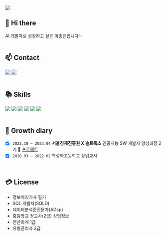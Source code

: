 <img src="https://capsule-render.vercel.app/api?type=slice&color=7FBBED&height=200&section=header&text=Welcome!&fontSize=50&fontColor=FFFFFF&fontAlign=79&rotate=13&fontAlignY=20&desc=Jongeun's%20GitHub💡&descSize=25&descAlign=80&descAlignY=40&animation=twinkling"/>


## 👋 Hi there
AI 개발자로 성장하고 싶은 이종은입니다✨      
<br>

## 📫 Contact 
<img src="https://img.shields.io/badge/belleb724@gmail.com-EA4335?style=flat&logo=gmail&logoColor=white"/> <a href="https://bellv.tistory.com/"><img src="https://img.shields.io/badge/bell's Blog-000000?style=flat&logo=tistory&logoColor=white"/></a>   
<br>

## 📚 Skills
<img src="https://img.shields.io/badge/Python-3776AB?style=for-the-badge&logo=Python&logoColor=white"/> <img src="https://img.shields.io/badge/MySQL-4479A1?style=for-the-badge&logo=MySQL&logoColor=white"/> <img src="https://img.shields.io/badge/MariaDB-003545?style=for-the-badge&logo=MariaDB&logoColor=white"/> <img src="https://img.shields.io/badge/HTML5-E34F26?style=for-the-badge&logo=HTML5&logoColor=white"/> <img src="https://img.shields.io/badge/CSS3-1572B6?style=for-the-badge&logo=CSS3&logoColor=white"/> <img src="https://img.shields.io/badge/GitHub-181717?style=for-the-badge&logo=GitHub&logoColor=white"/>       
<br>

## 🎥 Growth diary
<!-- [x] `2023.04 ~ 2023.12` **중소벤처기업진흥공단** AI 기술인력 양성과정 3기(이어드림스쿨 3기)-->
- [x] `2022.10 ~ 2023.04` **서울경제진흥원 X 솔트룩스** 인공지능 SW 개발자 양성과정 2기  📌 [프로젝트](https://github.com/vbellv/SeSAC_Project)
- [x] `2020.03 ~ 2022.02` 특성화고등학교 상업교사
<br>

## 💳 License
- 정보처리기사 필기
- SQL 개발자(SQLD)
- 데이터분석준전문가(ADsp)
- 중등학교 정교사(2급) 상업정보
- 전산회계 1급
- 유통관리사 2급       


<!--## 💻 Projects
|Period|Project Name|
|-----|-----|
|`2022.10 ~ 2023.04`| 챗봇 기반의 스마트 도서관 통합 서비스|-->

<!--
**vbellv/vbellv** is a ✨ _special_ ✨ repository because its `README.md` (this file) appears on your GitHub profile.

Here are some ideas to get you started:

- 🔭 I’m currently working on ...
- 🌱 I’m currently learning ...
- 👯 I’m looking to collaborate on ...
- 🤔 I’m looking for help with ...
- 💬 Ask me about ...
- 📫 How to reach me: ...
- 😄 Pronouns: ...
- ⚡ Fun fact: ...
-->
